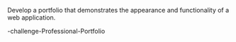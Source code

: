  Develop a portfolio that demonstrates the appearance and functionality of a web application.
 
 -challenge-Professional-Portfolio
